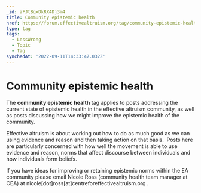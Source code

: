 ```yaml
---
_id: aFJtBqxDkRX4Dj3m4
title: Community epistemic health
href: https://forum.effectivealtruism.org/tag/community-epistemic-health
type: tag
tags:
  - LessWrong
  - Topic
  - Tag
synchedAt: '2022-09-11T14:33:47.032Z'
---
```

# Community epistemic health

The **community epistemic health** tag applies to posts addressing the current state of epistemic health in the effective altruism community, as well as posts discussing how we might improve the epistemic health of the community.

Effective altruism is about working out how to do as much good as we can using evidence and reason and then taking action on that basis.  Posts here are particularly concerned with how well the movement is able to use evidence and reason, norms that affect discourse between individuals and how individuals form beliefs.  
  
If you have ideas for improving or retaining epistemic norms within the EA community please email Nicole Ross (community health team manager at CEA) at nicole\[dot\]ross\[at\]centreforeffectivealtruism.org .